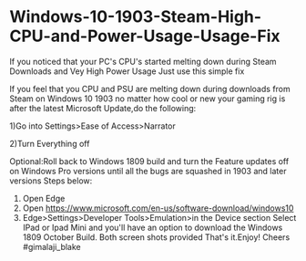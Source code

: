 # Windows-10-1903-Steam-High-CPU-and-Power-Usage-Usage-Fix
If you noticed that your PC's CPU's started melting down during Steam Downloads and Vey High Power Usage Just use this simple fix

If you feel that you CPU and PSU are melting down during downloads from Steam on Windows 10 1903 no matter how cool or new your gaming rig is after the latest Microsoft Update,do the following: 

1)Go into Settings>Ease of Access>Narrator 

2)Turn Everything off 

Optional:Roll back to Windows 1809 build and turn the Feature updates off on Windows Pro versions until all the bugs are squashed in 1903 and later versions
Steps below:
1) Open Edge
2) Open https://www.microsoft.com/en-us/software-download/windows10
3) Edge>Settings>Developer Tools>Emulation>in the Device section Select IPad or Ipad Mini and you'll have an option to download the Windows 1809 October Build.
Both screen shots provided
That's it.Enjoy!
Cheers
#gimalaji_blake
